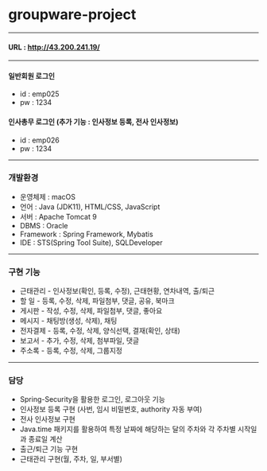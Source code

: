 # groupware-project
***
#### URL : http://43.200.241.19/

***
#### 일반회원 로그인 <br/>
- id : emp025 <br/>
-  pw : 1234 <br/>
 
#### 인사총무 로그인 (추가 기능 : 인사정보 등록, 전사 인사정보) <br/>
- id : emp026 <br/>
- pw : 1234 <br/>

***
### 개발환경
- 운영체제 : macOS
- 언어 : Java (JDK11),  HTML/CSS, JavaScript
- 서버 : Apache Tomcat 9
- DBMS : Oracle
- Framework : Spring Framework, Mybatis
- IDE : STS(Spring Tool Suite), SQLDeveloper

***
### 구현 기능
- 근태관리 - 인사정보(확인, 등록, 수정), 근태현황, 연차내역, 출/퇴근
- 할 일 - 등록, 수정, 삭제, 파일첨부, 댓글, 공유, 북마크 
- 게시판 - 작성, 수정, 삭제, 파일첨부, 댓글, 좋아요 
- 메시지 - 채팅방(생성, 삭제), 채팅 
- 전자결제 - 등록, 수정, 삭제, 양식선택, 결재(확인, 상태) 
- 보고서 - 추가, 수정, 삭제, 첨부파일, 댓글 
- 주소록 - 등록, 수정, 삭제, 그룹지정 

***
### 담당
- Spring-Security을 활용한 로그인, 로그아웃 기능
- 인사정보 등록 구현 (사번, 임시 비밀번호, authority 자동 부여)
- 전사 인사정보 구현
- Java.time 패키지를 활용하여 특정 날짜에 해당하는 달의 주차와 각 주차별 시작일과 종료일 계산
- 출근/퇴근 기능 구현
- 근태관리 구현(월, 주차, 일, 부서별)

